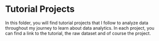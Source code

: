 
# Tutorial Projects

In this folder, you will find tutorial projects that I follow to analyze data throughout my journey to learn about data analytics. In each project, you can find a link to the tutorial, the raw dataset and of course the project.
